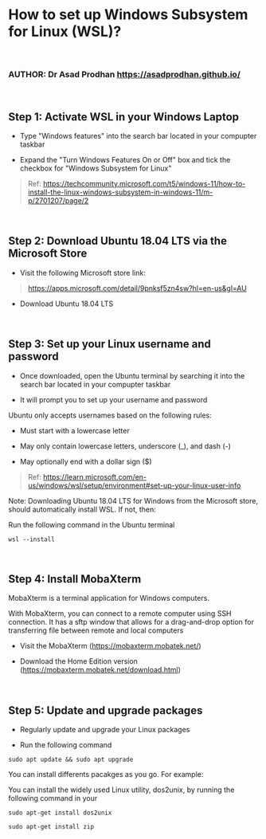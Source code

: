 
# **How to set up Windows Subsystem for Linux (WSL)?** <br />


<br />


### **AUTHOR: Dr Asad Prodhan** https://asadprodhan.github.io/


<br />


## **Step 1: Activate WSL in your Windows Laptop**
 

- Type "Windows features" into the search bar located in your compupter taskbar 


- Expand the "Turn Windows Features On or Off" box and tick the checkbox for "Windows Subsystem for Linux" 


> Ref: https://techcommunity.microsoft.com/t5/windows-11/how-to-install-the-linux-windows-subsystem-in-windows-11/m-p/2701207/page/2


<br />


## **Step 2: Download Ubuntu 18.04 LTS via the Microsoft Store**


- Visit the following Microsoft store link: 


> https://apps.microsoft.com/detail/9pnksf5zn4sw?hl=en-us&gl=AU


- Download Ubuntu 18.04 LTS


<br />


## **Step 3: Set up your Linux username and password**


- Once downloaded, open the Ubuntu terminal by searching it into the search bar located in your compupter taskbar


- It will prompt you to set up your username and password


Ubuntu only accepts usernames based on the following rules:

- Must start with a lowercase letter

- May only contain lowercase letters, underscore (_), and dash (-)

- May optionally end with a dollar sign ($)


> Ref: https://learn.microsoft.com/en-us/windows/wsl/setup/environment#set-up-your-linux-user-info


Note: Downloading Ubuntu 18.04 LTS for Windows from the Microsoft store, should automatically install WSL. If not, then:

Run the following command in the Ubuntu terminal

```
wsl --install
```


<br />


## **Step 4: Install MobaXterm**


MobaXterm is a terminal application for Windows computers. 


With MobaXterm, you can connect to a remote computer using SSH connection. It has a sftp window that allows for a drag-and-drop option for transferring file between remote and local computers 


- Visit the MobaXterm (https://mobaxterm.mobatek.net/)


- Download the Home Edition version (https://mobaxterm.mobatek.net/download.html) 


<br />


## **Step 5: Update and upgrade packages**


- Regularly update and upgrade your Linux packages


- Run the following command


```
sudo apt update && sudo apt upgrade
```


You can install differents pacakges as you go. 
For example:


You can install the widely used Linux utility, dos2unix, by running the following command in your   

```
sudo apt-get install dos2unix
```


```
sudo apt-get install zip
```


